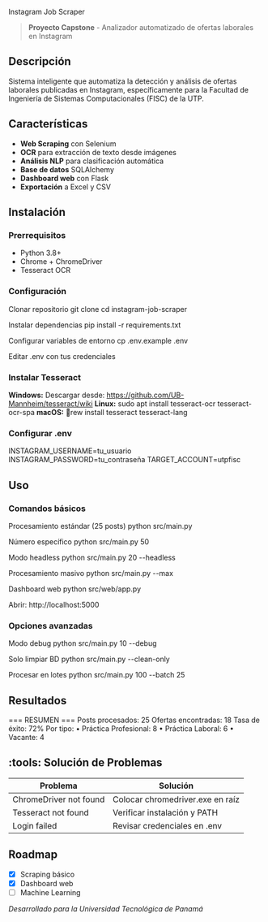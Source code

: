 Instagram Job Scraper

> **Proyecto Capstone** - Analizador automatizado de ofertas laborales en Instagram

## Descripción

Sistema inteligente que automatiza la detección y análisis de ofertas laborales publicadas en Instagram, específicamente para la Facultad de Ingeniería de Sistemas Computacionales (FISC) de la UTP.

## Características

- **Web Scraping** con Selenium
- **OCR** para extracción de texto desde imágenes
- **Análisis NLP** para clasificación automática
- **Base de datos** SQLAlchemy
- **Dashboard web** con Flask
- **Exportación** a Excel y CSV

## Instalación

### Prerrequisitos
- Python 3.8+
- Chrome + ChromeDriver
- Tesseract OCR

### Configuración
Clonar repositorio
git clone <repo-url> cd instagram-job-scraper

Instalar dependencias
pip install -r requirements.txt

Configurar variables de entorno
cp .env.example .env

Editar .env con tus credenciales

### Instalar Tesseract

**Windows:**
Descargar desde: https://github.com/UB-Mannheim/tesseract/wiki
**Linux:**
sudo apt install tesseract-ocr tesseract-ocr-spa
**macOS:**
rew install tesseract tesseract-lang

### Configurar .env
INSTAGRAM_USERNAME=tu_usuario 
INSTAGRAM_PASSWORD=tu_contraseña 
TARGET_ACCOUNT=utpfisc

## Uso

### Comandos básicos

Procesamiento estándar (25 posts)
python src/main.py

Número específico
python src/main.py 50

Modo headless
python src/main.py 20 --headless

Procesamiento masivo
python src/main.py --max

Dashboard web
python src/web/app.py

Abrir: http://localhost:5000

### Opciones avanzadas

Modo debug
python src/main.py 10 --debug

Solo limpiar BD
python src/main.py --clean-only

Procesar en lotes
python src/main.py 100 --batch 25

## Resultados
=== RESUMEN === Posts procesados: 25 Ofertas encontradas: 18 Tasa de éxito: 72%
Por tipo:
•    Práctica Profesional: 8
•    Práctica Laboral: 6
•    Vacante: 4

## :tools: Solución de Problemas

| Problema | Solución |
|----------|----------|
| ChromeDriver not found | Colocar chromedriver.exe en raíz |
| Tesseract not found | Verificar instalación y PATH |
| Login failed | Revisar credenciales en .env |

## Roadmap

- [x] Scraping básico
- [x] Dashboard web
- [ ] Machine Learning

*Desarrollado para la Universidad Tecnológica de Panamá*

